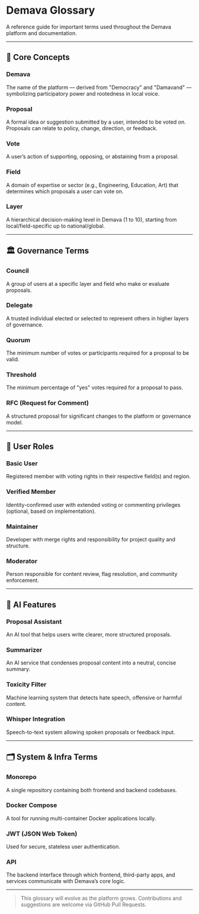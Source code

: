 # Demava Glossary

A reference guide for important terms used throughout the Demava platform and documentation.

---

## 🧠 Core Concepts

### **Demava**

The name of the platform — derived from "Democracy" and "Damavand" — symbolizing participatory power and rootedness in local voice.

### **Proposal**

A formal idea or suggestion submitted by a user, intended to be voted on. Proposals can relate to policy, change, direction, or feedback.

### **Vote**

A user’s action of supporting, opposing, or abstaining from a proposal.

### **Field**

A domain of expertise or sector (e.g., Engineering, Education, Art) that determines which proposals a user can vote on.

### **Layer**

A hierarchical decision-making level in Demava (1 to 10), starting from local/field-specific up to national/global.

---

## 🏛️ Governance Terms

### **Council**

A group of users at a specific layer and field who make or evaluate proposals.

### **Delegate**

A trusted individual elected or selected to represent others in higher layers of governance.

### **Quorum**

The minimum number of votes or participants required for a proposal to be valid.

### **Threshold**

The minimum percentage of "yes" votes required for a proposal to pass.

### **RFC (Request for Comment)**

A structured proposal for significant changes to the platform or governance model.

---

## 🔐 User Roles

### **Basic User**

Registered member with voting rights in their respective field(s) and region.

### **Verified Member**

Identity-confirmed user with extended voting or commenting privileges (optional, based on implementation).

### **Maintainer**

Developer with merge rights and responsibility for project quality and structure.

### **Moderator**

Person responsible for content review, flag resolution, and community enforcement.

---

## 🤖 AI Features

### **Proposal Assistant**

An AI tool that helps users write clearer, more structured proposals.

### **Summarizer**

An AI service that condenses proposal content into a neutral, concise summary.

### **Toxicity Filter**

Machine learning system that detects hate speech, offensive or harmful content.

### **Whisper Integration**

Speech-to-text system allowing spoken proposals or feedback input.

---

## 🗂️ System & Infra Terms

### **Monorepo**

A single repository containing both frontend and backend codebases.

### **Docker Compose**

A tool for running multi-container Docker applications locally.

### **JWT (JSON Web Token)**

Used for secure, stateless user authentication.

### **API**

The backend interface through which frontend, third-party apps, and services communicate with Demava’s core logic.

---

> This glossary will evolve as the platform grows. Contributions and suggestions are welcome via GitHub Pull Requests.
